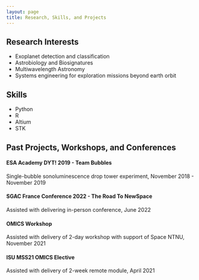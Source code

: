 ```yaml
---
layout: page
title: Research, Skills, and Projects
---
```


## Research Interests

- Exoplanet detection and classification
- Astrobiology and Biosignatures
- Multiwavelength Astronomy
- Systems engineering for exploration missions beyond earth orbit

## Skills

- Python
- R
- Altium
- STK

## Past Projects, Workshops, and Conferences

#### ESA Academy DYT! 2019 - Team Bubbles

Single-bubble sonoluminescence drop tower experiment, November 2018 - November 2019

#### SGAC France Conference 2022 - The Road To NewSpace

Assisted with delivering in-person conference, June 2022

#### OMICS Workshop

Assisted with delivery of 2-day workshop with support of Space NTNU, November 2021

#### ISU MSS21 OMICS Elective

Assisted with delivery of 2-week remote module, April 2021

